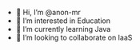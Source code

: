 - 👋 Hi, I’m @anon-mr
- 👀 I’m interested in Education
- 🌱 I’m currently learning Java
- 💞️ I’m looking to collaborate on IaaS

<!---
anon-mr/anon-mr is a ✨ special ✨ repository because its `README.md` (this file) appears on your GitHub profile.
You can click the Preview link to take a look at your changes.
--->

